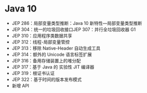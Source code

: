 # Java 10

- JEP 286：局部变量类型推断：Java 10 新特性—局部变量类型推断
- JEP 304：统一的垃圾回收接口JEP 307：并行全垃圾回收器 G1
- JEP 310：应用程序类数据共享
- JEP 312：线程-局部变量管控
- JEP 313：移除 Native-Header 自动生成工具
- JEP 314：额外的 Unicode 语言标签扩展
- JEP 316：备用存储装置上的堆分配
- JEP 317：基于 Java 的 实验性 JIT 编译器
- JEP 319：根证书认证
- JEP 322：基于时间的版本发布模式
- 新增 API